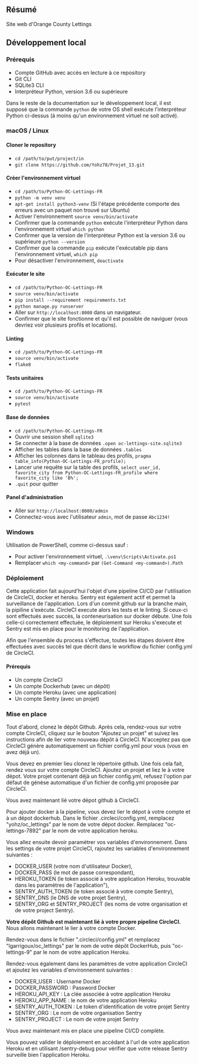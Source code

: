 ## Résumé

Site web d'Orange County Lettings

## Développement local

### Prérequis

- Compte GitHub avec accès en lecture à ce repository
- Git CLI
- SQLite3 CLI
- Interpréteur Python, version 3.6 ou supérieure

Dans le reste de la documentation sur le développement local, il est supposé que la commande `python` de votre OS shell exécute l'interpréteur Python ci-dessus (à moins qu'un environnement virtuel ne soit activé).

### macOS / Linux

#### Cloner le repository

- `cd /path/to/put/project/in`
- `git clone https://github.com/Yohz78/Projet_13.git`

#### Créer l'environnement virtuel

- `cd /path/to/Python-OC-Lettings-FR`
- `python -m venv venv`
- `apt-get install python3-venv` (Si l'étape précédente comporte des erreurs avec un paquet non trouvé sur Ubuntu)
- Activer l'environnement `source venv/bin/activate`
- Confirmer que la commande `python` exécute l'interpréteur Python dans l'environnement virtuel
  `which python`
- Confirmer que la version de l'interpréteur Python est la version 3.6 ou supérieure `python --version`
- Confirmer que la commande `pip` exécute l'exécutable pip dans l'environnement virtuel, `which pip`
- Pour désactiver l'environnement, `deactivate`

#### Exécuter le site

- `cd /path/to/Python-OC-Lettings-FR`
- `source venv/bin/activate`
- `pip install --requirement requirements.txt`
- `python manage.py runserver`
- Aller sur `http://localhost:8000` dans un navigateur.
- Confirmer que le site fonctionne et qu'il est possible de naviguer (vous devriez voir plusieurs profils et locations).

#### Linting

- `cd /path/to/Python-OC-Lettings-FR`
- `source venv/bin/activate`
- `flake8`

#### Tests unitaires

- `cd /path/to/Python-OC-Lettings-FR`
- `source venv/bin/activate`
- `pytest`

#### Base de données

- `cd /path/to/Python-OC-Lettings-FR`
- Ouvrir une session shell `sqlite3`
- Se connecter à la base de données `.open oc-lettings-site.sqlite3`
- Afficher les tables dans la base de données `.tables`
- Afficher les colonnes dans le tableau des profils, `pragma table_info(Python-OC-Lettings-FR_profile);`
- Lancer une requête sur la table des profils, `select user_id, favorite_city from Python-OC-Lettings-FR_profile where favorite_city like 'B%';`
- `.quit` pour quitter

#### Panel d'administration

- Aller sur `http://localhost:8000/admin`
- Connectez-vous avec l'utilisateur `admin`, mot de passe `Abc1234!`

### Windows

Utilisation de PowerShell, comme ci-dessus sauf :

- Pour activer l'environnement virtuel, `.\venv\Scripts\Activate.ps1`
- Remplacer `which <my-command>` par `(Get-Command <my-command>).Path`

### Déploiement

Cette application fait aujourd'hui l'objet d'une pipeline CI/CD par l'utilisation de CircleCI, docker et heroku. Sentry est également actif et permet la surveillance de l'application.
Lors d'un commit github sur la branche main, la pipiline s'exécute. CircleCI execute alors les tests et le linting. Si ceux-ci sont effectués avec succès, la conteneurisation sur docker débute.
Une fois celle-ci correctement effectuée, le déploiement sur Heroku s'execute et Sentry est mis en place pour le monitoring de l'application.

Afin que l'ensemble du process s'effectue, toutes les étapes doivent être effectuées avec succès tel que décrit dans le workflow du fichier config.yml de CircleCI.

#### Prérequis

- Un compte CircleCI
- Un compte Dockerhub (avec un dépôt)
- Un compte Heroku (avec une application)
- Un compte Sentry (avec un projet)

### Mise en place

Tout d'abord, clonez le dépôt Github. Après cela, rendez-vous sur votre compte CircleCI, cliquez sur le bouton "Ajoutez un projet" et suivez les instructions afin de lier votre nouveau dépôt à CircleCI. N'acceptez pas que CircleCI génère automatiquement un fichier config.yml pour vous (vous en avez déjà un).

Vous devez en premier lieu clonez le répertoire github. Une fois cela fait, rendez vous sur votre compte CircleCI. Ajoutez un projet et liez le à votre dépot.
Votre projet contenant déjà un fichier config.yml, refusez l'option par défaut de génèse automatique d'un fichier de config.yml proposée par CircleCI.

Vous avez maintenant lié votre dépot github à CircleCI.

Pour ajouter docker à la pipeline, vous devez lier le dépot à votre compte et à un dépot dockerhub. Dans le fichier .circleci/config.yml, remplacez "yohz/oc_lettings" par le nom de votre dépot docker. Remplacez "oc-lettings-7892" par le nom de votre application heroku.

Vous allez ensuite devoir paramètrer vos variables d'environnement. Dans les settings de votre projet CircleCI, rajoutez les variables d'environnement suivantes :

- DOCKER_USER (votre nom d'utilisateur Docker),
- DOCKER_PASS (le mot de passe correspondant),
- HEROKU_TOKEN (le token associé à votre application Heroku, trouvable dans les paramètres de l'application"),
- SENTRY_AUTH_TOKEN (le token associé à votre compte Sentry),
- SENTRY_DNS (le DNS de votre projet Sentry),
- SENTRY_ORG et SENTRY_PROJECT (les noms de votre organisation et de votre project Sentry).

**Votre dépôt Github est maintenant lié à votre propre pipeline CircleCI.** Nous allons maintenant le lier à votre compte Docker.

Rendez-vous dans le fichier ".circleci/config.yml" et remplacez "lgarrigoux/oc_lettings" par le nom de votre dépôt DockerHub, puis "oc-lettings-9" par le nom de votre application Heroku.

Rendez-vous également dans les paramètres de votre application CircleCI et ajoutez les variables d'environnement suivantes :

- DOCKER_USER : Username Docker
- DOCKER_PASSWORD : Password Docker
- HEROKU_API_KEY : La clée associée à votre application Heroku
- HEROKU_APP_NAME : le nom de votre application Heroku
- SENTRY_AUTH_TOKEN : Le token d'identification de votre projet Sentry
- SENTRY_ORG : Le nom de votre organisation Sentry
- SENTRY_PROJECT : Le nom de votre projet Sentry

Vous avez maintenant mis en place une pipeline CI/CD complète.

Vous pouvez valider le déploiement en accédant à l'url de votre application Heroku et en utilisant /sentry-debug pour vérifier que votre release Sentry surveille bien l'application Heroku.
